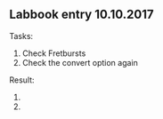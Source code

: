 ## Labbook entry 10.10.2017


Tasks:

1. Check Fretbursts
2. Check the convert option again

Result:

1.
2.